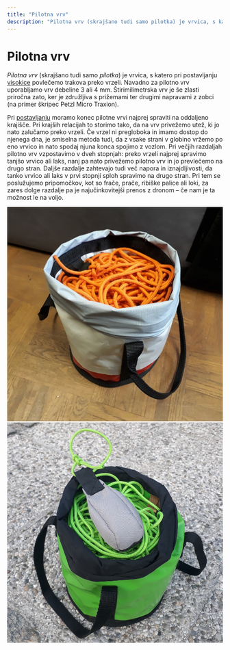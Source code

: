 ```yaml
---
title: "Pilotna vrv"
description: "Pilotna vrv (skrajšano tudi samo pilotka) je vrvica, s katero pri postavljanju visokice povlečemo trakova preko vrzeli."
---
```


# Pilotna vrv

_Pilotna vrv_ (skrajšano tudi samo _pilotka_) je vrvica, s katero pri postavljanju [visokice](visokica) povlečemo trakova preko vrzeli. Navadno za pilotno vrv uporabljamo vrv debeline 3 ali 4 mm. Štirimilimetrska vrv je še zlasti priročna zato, ker je združljiva s prižemami ter drugimi napravami z zobci (na primer škripec Petzl Micro Traxion).

Pri [postavljanju](postavljanje) moramo konec pilotne vrvi najprej spraviti na oddaljeno krajišče. Pri krajših relacijah to storimo tako, da na vrv privežemo utež, ki jo nato zalučamo preko vrzeli. Če vrzel ni pregloboka in imamo dostop do njenega dna, je smiselna metoda tudi, da z vsake strani v globino vržemo po eno vrvico in nato spodaj njuna konca spojimo z vozlom. Pri večjih razdaljah pilotno vrv vzpostavimo v dveh stopnjah: preko vrzeli najprej spravimo tanjšo vrvico ali laks, nanj pa nato privežemo pilotno vrv in jo prevlečemo na drugo stran. Daljše razdalje zahtevajo tudi več napora in iznajdljivosti, da tanko vrvico ali laks v prvi stopnji sploh spravimo na drugo stran. Pri tem se poslužujemo pripomočkov, kot so frače, prače, ribiške palice ali loki, za zares dolge razdalje pa je najučinkovitejši prenos z dronom – če nam je ta možnost le na voljo.

![100 m 4-milimetrske vrvice v priročni torbici](images/tagline.jpg)
![200 m 3-milimetrske vrvice z utežjo za metanje](images/tagline-weight.jpg)
